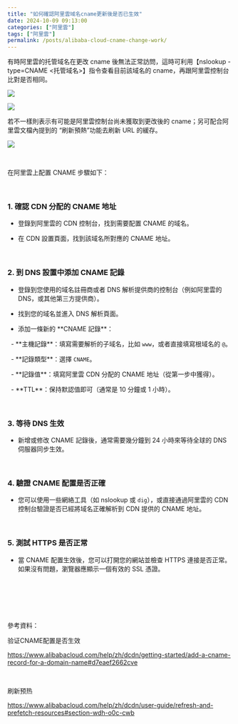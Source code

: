 ```yaml
---
title: "如何確認阿里雲域名cname更新後是否已生效"
date: 2024-10-09 09:13:00
categories: ["阿里雲"]
tags: ["阿里雲"]
permalink: /posts/alibaba-cloud-cname-change-work/
---
```

有時阿里雲的托管域名在更改 cname 後無法正常訪問，這時可利用【nslookup -type=CNAME <托管域名>】指令查看目前該域名的 cname，再跟阿里雲控制台比對是否相同。

[![](https://blogger.googleusercontent.com/img/a/AVvXsEhLYU8Xb1uAtqMIgfw3fUvCKnm-vYLwAapPjStOBpeftw3b096twc9m1xnP4kk4Wq4W2mUpKo_T1dIFwj44JF4FWzMzibzzGFSmq_pnrDzVbn18TkOrgXIS1PLnclAWGdDDcsLFpgFDN1Y4Cu-iaAq8rlnqhIusHhiBJ18IRDvt_-z4eYcnZAFPe6yCKAcR=w747-h322)](https://blogger.googleusercontent.com/img/a/AVvXsEhLYU8Xb1uAtqMIgfw3fUvCKnm-vYLwAapPjStOBpeftw3b096twc9m1xnP4kk4Wq4W2mUpKo_T1dIFwj44JF4FWzMzibzzGFSmq_pnrDzVbn18TkOrgXIS1PLnclAWGdDDcsLFpgFDN1Y4Cu-iaAq8rlnqhIusHhiBJ18IRDvt_-z4eYcnZAFPe6yCKAcR)

[![](https://blogger.googleusercontent.com/img/a/AVvXsEgN_mujI-d1uZLoetmAC9hmPHE8a4-BIyV7nrFd2erILcBOh7_anmwIsNoOCMQj1VKk6HEbQfAoEhrcP1frNUnPJGhsbk-IppfOJZ646ef4byZ3sRkU1kslVN-w-Nyyrt6trY7MksU4aADN6FutIXTx1pFEc4SHAo5cy04woIik79Pg1AoDvhHuZd8OF_ox=w745-h354)](https://blogger.googleusercontent.com/img/a/AVvXsEgN_mujI-d1uZLoetmAC9hmPHE8a4-BIyV7nrFd2erILcBOh7_anmwIsNoOCMQj1VKk6HEbQfAoEhrcP1frNUnPJGhsbk-IppfOJZ646ef4byZ3sRkU1kslVN-w-Nyyrt6trY7MksU4aADN6FutIXTx1pFEc4SHAo5cy04woIik79Pg1AoDvhHuZd8OF_ox)

  
若不一樣則表示有可能是阿里雲控制台尚未獲取到更改後的 cname；另可配合阿里雲文檔內提到的 “刷新預熱”功能去刷新 URL 的緩存。

[![](https://blogger.googleusercontent.com/img/a/AVvXsEgK0vrIiqulgmSt4lN6xwdM_BmPDHCBX56_P6Y2i3mJcvAZmg0pyz7I8twWLskWvfBhx3pabjw0H2dMaNSDgIgr2jyYIfKxeeJeXW-c_EsZmyiZjeB6tZxOB1P54bNvWLRh2CyvNkaTI6VZeS4f61nBiJ1xMCM_gnqC0gWdHJ0ajW6IzxIeGNiLAAZdpLzh=w851-h353)](https://blogger.googleusercontent.com/img/a/AVvXsEgK0vrIiqulgmSt4lN6xwdM_BmPDHCBX56_P6Y2i3mJcvAZmg0pyz7I8twWLskWvfBhx3pabjw0H2dMaNSDgIgr2jyYIfKxeeJeXW-c_EsZmyiZjeB6tZxOB1P54bNvWLRh2CyvNkaTI6VZeS4f61nBiJ1xMCM_gnqC0gWdHJ0ajW6IzxIeGNiLAAZdpLzh)

  
  

 

在阿里雲上配置 CNAME 步驟如下：

 

### 1. 確認 CDN 分配的 CNAME 地址

- 登錄到阿里雲的 CDN 控制台，找到需要配置 CNAME 的域名。

- 在 CDN 設置頁面，找到該域名所對應的 CNAME 地址。

 

### 2. 到 DNS 設置中添加 CNAME 記錄

- 登錄到您使用的域名註冊商或者 DNS 解析提供商的控制台（例如阿里雲的 DNS，或其他第三方提供商）。

- 找到您的域名並進入 DNS 解析頁面。

- 添加一條新的 \*\*CNAME 記錄\*\*：

  - \*\*主機記錄\*\*：填寫需要解析的子域名，比如 `www`，或者直接填寫根域名的 `@`。

  - \*\*記錄類型\*\*：選擇 `CNAME`。

  - \*\*記錄值\*\*：填寫阿里雲 CDN 分配的
CNAME 地址（從第一步中獲得）。

  - \*\*TTL\*\*：保持默認值即可（通常是 10 分鐘或 1 小時）。

 

### 3. 等待 DNS 生效

- 新增或修改 CNAME 記錄後，通常需要幾分鐘到 24 小時來等待全球的 DNS 伺服器同步生效。

 

### 4. 驗證 CNAME 配置是否正確

- 您可以使用一些網絡工具（如 nslookup 或 `dig`），或直接通過阿里雲的 CDN 控制台驗證是否已經將域名正確解析到 CDN 提供的 CNAME 地址。

 

### 5. 測試 HTTPS 是否正常

- 當 CNAME 配置生效後，您可以打開您的網站並檢查 HTTPS 連接是否正常。如果沒有問題，瀏覽器應顯示一個有效的 SSL 憑證。

 

 

 

參考資料：

验证CNAME配置是否生效

<https://www.alibabacloud.com/help/zh/dcdn/getting-started/add-a-cname-record-for-a-domain-name#d7eaef2662cve>

 

刷新预热

<https://www.alibabacloud.com/help/zh/dcdn/user-guide/refresh-and-prefetch-resources#section-wdh-o0c-cwb>

 